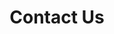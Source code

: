 ---
title: "Contact Us"
permalink: /contact/
layout: splash
header:
  overlay_image: /assets/images/pages/about.jpg
  overlay_filter: 0.8
excerpt: This is Initiable
---
